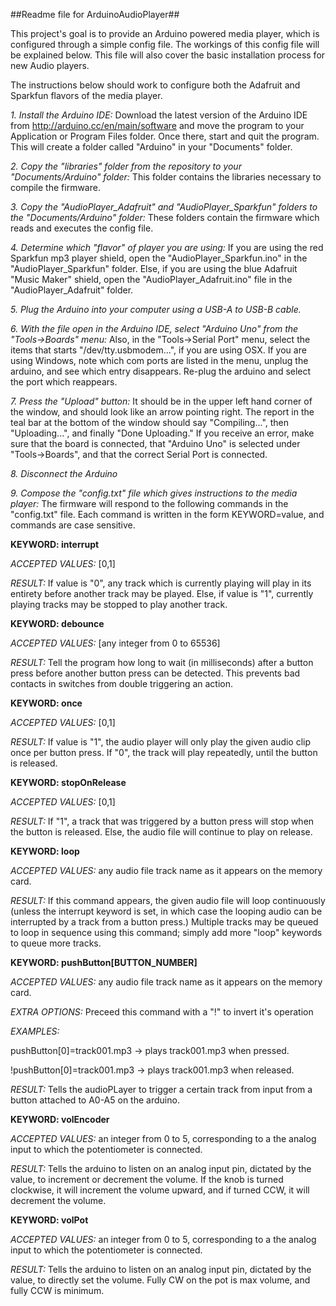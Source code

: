 ##Readme file for ArduinoAudioPlayer##

This project's goal is to provide an Arduino powered media player, which is configured through a simple config file. The workings of this config file will be explained below. This file will also cover the basic installation process for new Audio players.

The instructions below should work to configure both the Adafruit and Sparkfun flavors of the media player.

*1. Install the Arduino IDE:* Download the latest version of the Arduino IDE from http://arduino.cc/en/main/software and move the program to your Application or Program Files folder. Once there, start and quit the program. This will create a folder called "Arduino" in your "Documents" folder.

*2. Copy the "libraries" folder from the repository to your "Documents/Arduino" folder:* This folder contains the 
    libraries necessary to compile the firmware.

*3. Copy the "AudioPlayer_Adafruit" and "AudioPlayer_Sparkfun" folders to the "Documents/Arduino" folder:* These folders contain the firmware which reads and executes the config file.

*4. Determine which "flavor" of player you are using:* If you are using the red Sparkfun mp3 player shield, open the "AudioPlayer_Sparkfun.ino" in the "AudioPlayer_Sparkfun" folder. Else, if you are using the blue Adafruit "Music Maker" shield, open the "AudioPlayer_Adafruit.ino" file in the "AudioPlayer_Adafruit" folder.

*5. Plug the Arduino into your computer using a USB-A to USB-B cable.*

*6. With the file open in the Arduino IDE, select "Arduino Uno" from the "Tools->Boards" menu:* Also, in the "Tools->Serial Port" menu, select the items that starts "/dev/tty.usbmodem...", if you are using OSX. If you are using Windows, note which com ports are listed in the menu, unplug the arduino, and see which entry disappears. Re-plug the arduino and select the port which reappears.

*7. Press the "Upload" button:* It should be in the upper left hand corner of the window, and should look like an arrow pointing right. The report in the teal bar at the bottom of the window should say "Compiling...", then "Uploading...", and finally "Done Uploading." If you receive an error, make sure that the board is connected, that "Arduino Uno" is selected under "Tools->Boards", and that the correct Serial Port is connected.

*8. Disconnect the Arduino*

*9. Compose the "config.txt" file which gives instructions to the media player:* The firmware will respond to the following commands in the "config.txt" file. Each command is written in the form KEYWORD=value, and commands are case sensitive.

**KEYWORD: interrupt**

*ACCEPTED VALUES:* [0,1]

*RESULT:* If value is "0", any track which is currently playing will play in its entirety before another track may be played. Else, if value is "1", currently playing tracks may be stopped to play another track.

**KEYWORD: debounce**

*ACCEPTED VALUES:* [any integer from 0 to 65536]

*RESULT:* Tell the program how long to wait (in milliseconds) after a button press before another button press can be detected. This prevents bad contacts in switches from double triggering an action.

**KEYWORD: once**

*ACCEPTED VALUES:* [0,1]

*RESULT:* If value is "1", the audio player will only play the given audio clip once per button press. If "0", the track will play repeatedly, until the button is released.

**KEYWORD: stopOnRelease**

*ACCEPTED VALUES:* [0,1]

*RESULT:* If "1", a track that was triggered by a button press will stop when the button is released. Else, the audio file will continue to play on release.

**KEYWORD: loop**

*ACCEPTED VALUES:* any audio file track name as it appears on the memory card.

*RESULT:* If this command appears, the given audio file will loop continuously (unless the interrupt keyword is set, in which case the looping audio can be interrupted by a track from a button press.) Multiple tracks may be queued to loop in sequence using this command; simply add more "loop" keywords to queue more tracks.

**KEYWORD: pushButton[BUTTON_NUMBER]**

*ACCEPTED VALUES:* any audio file track name as it appears on the memory card.

*EXTRA OPTIONS:* Preceed this command with a "!" to invert it's operation

*EXAMPLES:* 

pushButton[0]=track001.mp3   -> plays track001.mp3 when pressed.

!pushButton[0]=track001.mp3   -> plays track001.mp3 when released.

*RESULT:* Tells the audioPLayer to trigger a certain track from input from a button attached to A0-A5 on the arduino.

**KEYWORD: volEncoder**

*ACCEPTED VALUES:* an integer from 0 to 5, corresponding to a the analog input to which the potentiometer is connected.

*RESULT:* Tells the arduino to listen on an analog input pin, dictated by the value, to increment or decrement the volume. If the knob is turned clockwise, it will increment the volume upward, and if turned CCW, it will decrement the volume.

**KEYWORD: volPot**

*ACCEPTED VALUES:* an integer from 0 to 5, corresponding to a the analog input to which the potentiometer is connected.

*RESULT:* Tells the arduino to listen on an analog input pin, dictated by the value, to directly set the volume. Fully CW on the pot is max volume, and fully CCW is minimum.




